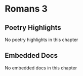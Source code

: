 # Romans 3

## Poetry Highlights

No poetry highlights in this chapter

## Embedded Docs

No embedded docs in this chapter

